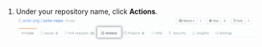1. Under your repository name, click **Actions**. ![Actions tab in the main repository navigation](/assets/images/help/repository/actions-tab.png)
